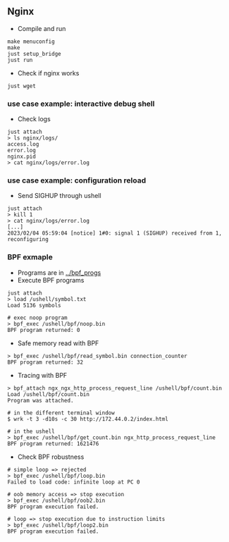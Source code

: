 ## Nginx
- Compile and run

```
make menuconfig
make
just setup_bridge
just run
```

- Check if nginx works
```
just wget
```

### use case example: interactive debug shell
- Check logs
```
just attach
> ls nginx/logs/
access.log
error.log
nginx.pid
> cat nginx/logs/error.log
```

### use case example: configuration reload
- Send SIGHUP through ushell
```
just attach
> kill 1
> cat nginx/logs/error.log
[...]
2023/02/04 05:59:04 [notice] 1#0: signal 1 (SIGHUP) received from 1, reconfiguring
```

### BPF exmaple
- Programs are in [../bpf_progs](../bpf_progs)
- Execute BPF programs
```
just attach
> load /ushell/symbol.txt
Load 5136 symbols

# exec noop program
> bpf_exec /ushell/bpf/noop.bin
BPF program returned: 0
```

- Safe memory read with BPF
```
> bpf_exec /ushell/bpf/read_symbol.bin connection_counter
BPF program returned: 32
```

- Tracing with BPF
```
> bpf_attach ngx_ngx_http_process_request_line /ushell/bpf/count.bin
Load /ushell/bpf/count.bin
Program was attached.

# in the different terminal window
$ wrk -t 3 -d10s -c 30 http://172.44.0.2/index.html

# in the ushell
> bpf_exec /ushell/bpf/get_count.bin ngx_http_process_request_line
BPF program returned: 1621476
```

- Check BPF robustness
```
# simple loop => rejected
> bpf_exec /ushell/bpf/loop.bin
Failed to load code: infinite loop at PC 0

# oob memory access => stop execution
> bpf_exec /ushell/bpf/oob2.bin
BPF program execution failed.

# loop => stop execution due to instruction limits
> bpf_exec /ushell/bpf/loop2.bin
BPF program execution failed.
```
